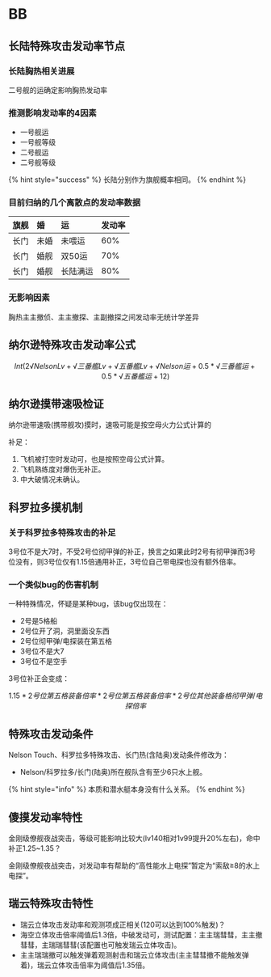 # BB

## 长陆特殊攻击发动率节点

### 长陆胸热相关进展

二号舰的运确定影响胸热发动率

### 推测影响发动率的4因素

* 一号舰运
* 一号舰等级
* 二号舰运
* 二号舰等级

{% hint style="success" %}
长陆分别作为旗舰概率相同。
{% endhint %}

### 目前归纳的几个离散点的发动率数据

| 旗舰 | 婚 | 运 | 发动率 |
| :--- | :--- | :--- | :--- |
| 长门 | 未婚 | 未喂运 | 60% |
| 长门 | 婚舰 | 双50运 | 70% |
| 长门 | 婚舰 | 长陆满运 | 80% |

### 无影响因素

胸热主主撤侦、主主撤探、主副撤探之间发动率无统计学差异

## 纳尔逊特殊攻击发动率公式

$$
Int(2√NelsonLv+√三番艦Lv+√五番艦Lv+√Nelson运+0.5*√三番艦运+0.5*√五番艦运+12)
$$

## 纳尔逊摸带速吸检证

纳尔逊带速吸\(携带舰攻\)摸时，速吸可能是按空母火力公式计算的 

补足：

1. 飞机被打空时发动可，也是按照空母公式计算。
2. 飞机熟练度对爆伤无补正。
3. 中大破情况未确认。

## 科罗拉多摸机制

### 关于科罗拉多特殊攻击的补足

3号位不是大7时，不受2号位彻甲弹的补正，换言之如果此时2号有彻甲弹而3号位没有，则3号位仅有1.15倍通用补正，3号位自己带电探也没有额外倍率。

### 一个类似bug的伤害机制

一种特殊情况，怀疑是某种bug，该bug仅出现在：

* 2号是5格船
* 2号位开了洞，洞里面没东西
* 2号位彻甲弹/电探装在第五格
* 3号位不是大7
* 3号位不是空手

3号位补正会变成：

$$
1.15*2号位第五格装备倍率*2号位第五格装备倍率*2号位其他装备格彻甲弹/电探倍率
$$

## 特殊攻击发动条件

Nelson Touch、科罗拉多特殊攻击、长门热\(含陆奥\)发动条件修改为：

* Nelson/科罗拉多/长门\(陆奥\)所在舰队含有至少6只水上舰。

{% hint style="info" %}
本质和潜水艇本身没有什么关系。
{% endhint %}

## 傻摸发动率特性

金刚级僚舰夜战突击，等级可能影响比较大\(lv140相对1v99提升20%左右\)，命中补正1.25~1.35？

金刚级僚舰夜战突击，对发动率有帮助的“高性能水上电探”暂定为“索敌≥8的水上电探”。

## 瑞云特殊攻击特性

* 瑞云立体攻击发动率和观测项成正相关\(120可以达到100%触发\)？
* 海空立体攻击倍率阈值后1.3倍，中破发动可，测试配置：主主瑞彗彗，主主撤彗彗，主瑞瑞彗彗\(该配置也可触发瑞云立体攻击\)。
* 主主瑞瑞撤可以触发弹着观测射击和瑞云立体攻击\(主主彗彗撤不能触发弹着\)，瑞云立体攻击倍率为阈值后1.35倍。

